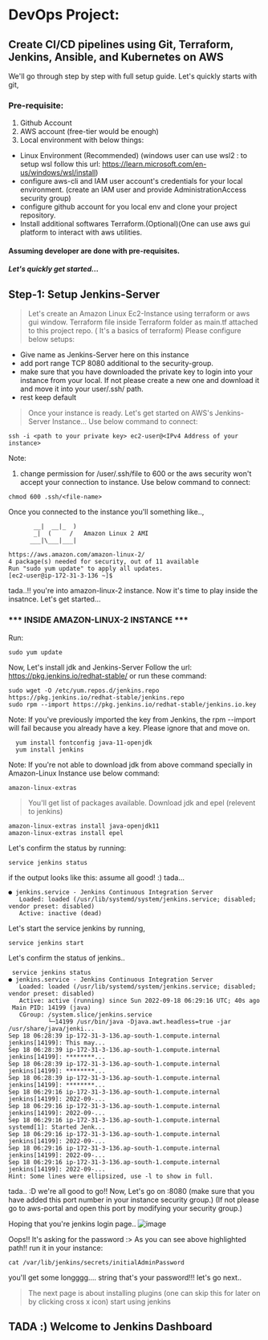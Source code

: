 # DevOps Project:
## Create CI/CD pipelines using Git, Terraform, Jenkins, Ansible, and Kubernetes on AWS

We'll go through step by step with full setup guide. Let's quickly starts with git,

### Pre-requisite:
1. Github Account
2. AWS account (free-tier would be enough)
3. Local environment with below things:
- Linux Environment (Recommended) (windows user can use wsl2 : to setup wsl follow this url: https://learn.microsoft.com/en-us/windows/wsl/install)
- configure aws-cli and IAM user account's credentials for your local environment. (create an IAM user and provide AdministrationAccess security group)
- configure github account for you local env and clone your project repository.
- Install additional softwares Terraform.(Optional)(One can use aws gui platform to interact with aws utilities.

#### Assuming developer are done with pre-requisites.
##### Let's quickly get started...

## Step-1: Setup Jenkins-Server
> Let's create an Amazon Linux Ec2-Instance using terraform or aws gui window. 
Terraform file inside Terraform folder as main.tf attached to this project repo. ( It's a basics of terraform)
> Please configure below setups:
- Give name as Jenkins-Server here on this instance
- add port range TCP 8080 additional to the security-group.
- make sure that you have downloaded the private key to login into your instance from your local. If not please create a new one and download it and move it into your     user/.ssh/ path.
- rest keep default
> Once your instance is ready. Let's get started on AWS's Jenkins-Server Instance...
Use below command to connect:
```
ssh -i <path to your private key> ec2-user@<IPv4 Address of your instance>
```
Note: 
  1. change permission for /user/.ssh/file to 600 or the aws security won't accept your connection to instance. 
  Use below command to connect:
  ```
  chmod 600 .ssh/<file-name>
  ```
Once you connected to the instance you'll something like..,
```
       __|  __|_  )
       _|  (     /   Amazon Linux 2 AMI
      ___|\___|___|

https://aws.amazon.com/amazon-linux-2/
4 package(s) needed for security, out of 11 available
Run "sudo yum update" to apply all updates.
[ec2-user@ip-172-31-3-136 ~]$
```
tada..!! you're into amazon-linux-2 instance.
Now it's time to play inside the insatnce. Let's get started...
### *** INSIDE AMAZON-LINUX-2 INSTANCE ***
Run:
```
sudo yum update
```
Now, Let's install jdk and Jenkins-Server
Follow the url: https://pkg.jenkins.io/redhat-stable/
or
run these command:
```
sudo wget -O /etc/yum.repos.d/jenkins.repo https://pkg.jenkins.io/redhat-stable/jenkins.repo
sudo rpm --import https://pkg.jenkins.io/redhat-stable/jenkins.io.key
```
Note: If you've previously imported the key from Jenkins, the rpm --import will fail because you already have a key. Please ignore that and move on.
```
  yum install fontconfig java-11-openjdk
  yum install jenkins
```
Note: If you're not able to download jdk from above command specially in Amazon-Linux Instance use below command:
```
amazon-linux-extras 
```
> You'll get list of packages available. Download jdk and epel (relevent to jenkins)
```
amazon-linux-extras install java-openjdk11
amazon-linux-extras install epel
```
Let's confirm the status by running:
```
service jenkins status
```
if the output looks like this: assume all good! :) tada...
```
● jenkins.service - Jenkins Continuous Integration Server
   Loaded: loaded (/usr/lib/systemd/system/jenkins.service; disabled; vendor preset: disabled)
   Active: inactive (dead)
```
Let's start the service jenkins by running,
```
service jenkins start
```
Let's confirm the status of jenkins..
```
 service jenkins status
● jenkins.service - Jenkins Continuous Integration Server
   Loaded: loaded (/usr/lib/systemd/system/jenkins.service; disabled; vendor preset: disabled)
   Active: active (running) since Sun 2022-09-18 06:29:16 UTC; 40s ago
 Main PID: 14199 (java)
   CGroup: /system.slice/jenkins.service
           └─14199 /usr/bin/java -Djava.awt.headless=true -jar /usr/share/java/jenki...
Sep 18 06:28:39 ip-172-31-3-136.ap-south-1.compute.internal jenkins[14199]: This may...
Sep 18 06:28:39 ip-172-31-3-136.ap-south-1.compute.internal jenkins[14199]: ********...
Sep 18 06:28:39 ip-172-31-3-136.ap-south-1.compute.internal jenkins[14199]: ********...
Sep 18 06:28:39 ip-172-31-3-136.ap-south-1.compute.internal jenkins[14199]: ********...
Sep 18 06:29:16 ip-172-31-3-136.ap-south-1.compute.internal jenkins[14199]: 2022-09-...
Sep 18 06:29:16 ip-172-31-3-136.ap-south-1.compute.internal jenkins[14199]: 2022-09-...
Sep 18 06:29:16 ip-172-31-3-136.ap-south-1.compute.internal systemd[1]: Started Jenk...
Sep 18 06:29:16 ip-172-31-3-136.ap-south-1.compute.internal jenkins[14199]: 2022-09-...
Sep 18 06:29:16 ip-172-31-3-136.ap-south-1.compute.internal jenkins[14199]: 2022-09-...
Sep 18 06:29:16 ip-172-31-3-136.ap-south-1.compute.internal jenkins[14199]: 2022-09-...
Hint: Some lines were ellipsized, use -l to show in full.
```
tada.. :D we're all good to go!!
Now, Let's go on <ec2-instance-ip address>:8080 (make sure that you have added this port number in your instance security group.) (If not please go to aws-portal and open this port by modifying your security group.)

Hoping that you're jenkins login page..
![image](https://user-images.githubusercontent.com/22274075/190889247-21a28d0c-46e1-4b99-bfe0-8f151c5ea415.png)

Oops!! It's asking for the password :>
As you can see above highlighted path!!
run it in your instance:
  ```
  cat /var/lib/jenkins/secrets/initialAdminPassword
  ```
you'll get some longggg.... string that's your password!!! 
  let's go next..
  > The next page is about installing plugins (one can skip this for later on by clicking cross x icon)
  > start using jenkins 
  ## TADA :) Welcome to Jenkins Dashboard
